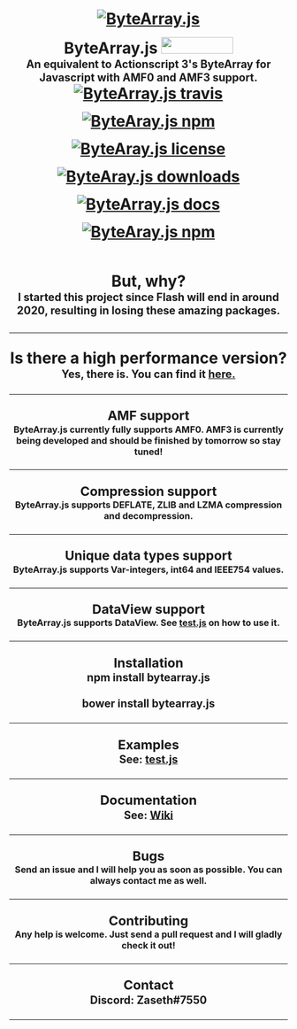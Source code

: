 <h1 align="center">
  <a href="https://i.imgur.com/YNA8qWm.png"><img src="https://i.imgur.com/YNA8qWm.png" alt="ByteArray.js" style= "margin-bottom: 1rem"></a>
  <br>
  ByteArray.js <img src="https://raw.githubusercontent.com/benschwarz/bower-badges/gh-pages/badge%402x.png" width="130" height="30">
  <br>
  <sub><sup>An equivalent to Actionscript 3's ByteArray for Javascript with AMF0 and AMF3 support.</sup></sub>
  <br>
  <a href="https://travis-ci.org/Zaseth/ByteArray.js"><img src="https://travis-ci.org/Zaseth/ByteArray.js.svg?branch=master" alt="ByteArray.js travis" style= "margin-bottom: 1rem"></a>
  <a href="https://www.npmjs.com/package/bytearray.js"><img src="https://img.shields.io/npm/v/bytearray.js.svg" alt="ByteAray.js npm" style="margin-bottom: 1rem"></a>
  <a href="https://github.com/Zaseth/ByteArray.js/blob/master/LICENSE"><img src="https://img.shields.io/npm/l/bytearray.js.svg" alt="ByteAray.js license" style="margin-bottom: 1rem"></a>
  <a href="https://npm-stat.com/charts.html?package=bytearray.js"><img src="https://img.shields.io/npm/dy/bytearray.js.svg" alt="ByteAray.js downloads" style="margin-bottom: 1rem"></a>
  <a href="https://github.com/Zaseth/ByteArray.js/wiki"><img src="https://img.shields.io/readthedocs/pip/stable.svg" alt="ByteArray.js docs" style="margin-bottom: 1rem"></a>
  <a href="https://npmjs.org/package/bytearray.js"><img src="https://nodei.co/npm/bytearray.js.png" alt="ByteAray.js npm" style="margin-bottom: 1rem"></a>
</h1>

<h1 align="center">
  But, why?
  <br>
  <sub><sup>I started this project since Flash will end in around 2020, resulting in losing these amazing packages.</sup></sub>
  <hr>
  Is there a high performance version?
  <br>
  <sub><sup>Yes, there is. You can find it <a href="https://github.com/Zaseth/ByteArray.js/blob/master/ByteArrayHP.js">here.</a></sup>
  <hr>
  AMF support
  <br>
  <sub><sup>ByteArray.js currently fully supports AMF0. AMF3 is currently being developed and should be finished by tomorrow so stay tuned!</sup></sub>
  <hr>
  Compression support
  <br>
  <sub><sup>ByteArray.js supports DEFLATE, ZLIB and LZMA compression and decompression.</sup></sub>
  <hr>
  Unique data types support
  <br>
  <sub><sup>ByteArray.js supports Var-integers, int64 and IEEE754 values.</sup></sub>
  <hr>
  DataView support
  <br>
  <sub><sup>ByteArray.js supports DataView. See <a href="https://github.com/Zaseth/ByteArray.js/blob/master/Examples/test.js">test.js</a> on how to use it.</sup></sub>
  <hr>
  Installation
  <br>
  <sub>npm install bytearray.js</sub>

  <sub>bower install bytearray.js</sub>
  <hr>
  Examples
  <br>
  <sub>See: <a href="https://github.com/Zaseth/ByteArray.js/blob/master/Examples/test.js">test.js</a></sub>
  <hr>
  Documentation
  <br>
  <sub>See: <a href="https://github.com/Zaseth/ByteArray.js/wiki">Wiki</a></sub>
  <hr>
  Bugs
  <br>
  <sub><sup>Send an issue and I will help you as soon as possible. You can always contact me as well.</sup></sub>
  <hr>
  Contributing
  <br>
  <sub><sup>Any help is welcome. Just send a pull request and I will gladly check it out!</sup></sub>
  <hr>
  Contact
  <br>
  <sub>Discord: <b>Zaseth#7550</b></sub>
  <hr>
</h1>
